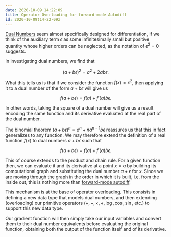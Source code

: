 ```yaml
---
date: 2020-10-09 14:22:09
title: Operator Overloading for forward-mode Autodiff 
id: 2020-10-09t14-22-09z
---
```


[Dual Numbers](./2020-10-09t20-35-29z.md) seem almost specifically designed for
differentiation, if we think of the auxiliary term $\epsilon$ as some
infinitesimally small but positive quantity whose higher orders can be
neglected, as the notation of $\epsilon^2 = 0$ suggests.

In investigating dual numbers, we find that 

$$
(a+b\epsilon)^2 = a^2 + 2ab\epsilon.
$$

What this tells us is that if we consider the function $f(x) = x^2$, then
applying it to a dual number of the form $a + b \epsilon$ will give us 

$$
f(a + b\epsilon) = f(a) + f'(a) b \epsilon.
$$

In other words, taking the square of a dual number will give us a result
encoding the same function and its derivative evaluated at the real part of
the dual number.

The binomial theorem $(a+b\epsilon)^n = a^n + na^{n-1}b\epsilon$ reassures us
that this in fact generalizes to any function. We may therefore extend the
definition of a real function $f(x)$ to dual numbers $a + b\epsilon$ such that 

$$
f(a + b\epsilon) = f(a) + f'(a) b \epsilon.
$$

This of course extends to the product and chain rule. For a given function
then, we can evaluate it and its derivative at a point $x = a$ by building its
computational graph and substituting the dual number $a + \epsilon$ for $x$.
Since we are moving through the graph in the order in which it is built, i.e.
from the inside out, this is nothing more than
[forward-mode autodiff](./2020-10-12t20-09-18z.md). 

This mechanism is at the base of operator overloading. This consists in
defining a new data type that models dual numbers, and then extending
(overloading) our primitive operators ($+, -, \times, \div, \log, \cos, \sin,$
etc.) to support this new data type.

Our gradient function will then simply take our input variables and convert
them to their dual number equivalents before evaluating the original function,
obtaining both the output of the function itself and of its derivative.
